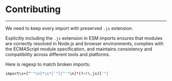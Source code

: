 # Contributing

---
We need to keep every import with preserved `.js` extension.

Explicitly including the `.js` extension in ESM imports ensures that modules are correctly resolved in Node.js and browser
environments, complies with the ECMAScript module specification, and maintains consistency and compatibility across
different tools and platforms.

Here is regexp to match broken imports:
```bash
import\s+[^'"\n]*\s*['"][^'"\n]*(?<!\.js)['"]
```